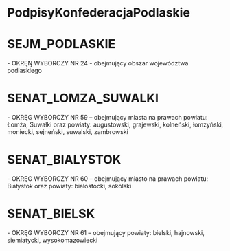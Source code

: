 # PodpisyKonfederacjaPodlaskie
<h1>SEJM_PODLASKIE</h1> - OKRĘŊ WYBORCZY NR 24 - obejmujący obszar województwa podlaskiego
<h1>SENAT_LOMZA_SUWALKI</h1> - OKRĘG WYBORCZY NR 59 – obejmujący miasta na prawach powiatu: Łomża, Suwałki oraz powiaty: augustowski, grajewski, kolneński, łomżyński, moniecki, sejneński, suwalski, zambrowski
<h1>SENAT_BIALYSTOK</h1> - OKRĘG WYBORCZY NR 60 – obejmujący miasto na prawach powiatu: Białystok oraz powiaty: białostocki, sokólski
<h1>SENAT_BIELSK</h1> - OKRĘG WYBORCZY NR 61 – obejmujący powiaty: bielski, hajnowski, siemiatycki, wysokomazowiecki
